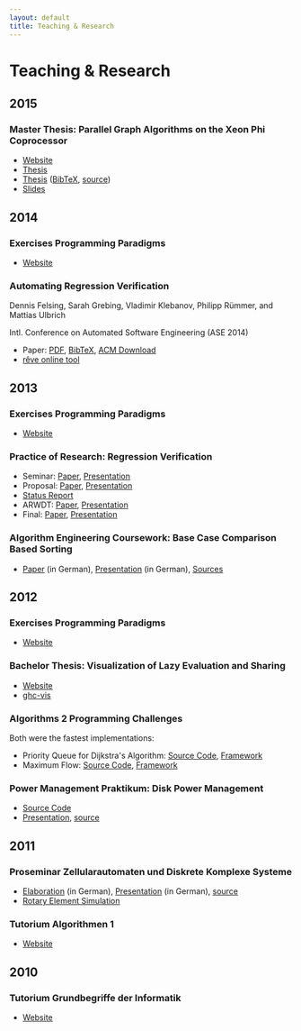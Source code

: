 ```yaml
---
layout: default
title: Teaching & Research
---
```


# Teaching & Research

## 2015

### Master Thesis: Parallel Graph Algorithms on the Xeon Phi Coprocessor

- [Website](../phi/thesis/)
- [Thesis](../phi/thesis/thesis.pdf)
- [Thesis](../phi/thesis/thesis.pdf) ([BibTeX](../phi/thesis/thesis.bib), [source](../phi/thesis/thesis.tar.xz))
- [Slides](../phi/thesis/beamer.pdf)

## 2014

### Exercises Programming Paradigms

- [Website](http://student.kit.edu/~ubcqr/2014w/uebung_pp)

### Automating Regression Verification

Dennis Felsing, Sarah Grebing, Vladimir Klebanov, Philipp Rümmer, and Mattias Ulbrich

Intl. Conference on Automated Software Engineering (ASE 2014)

- Paper: [PDF](../pubs/ase2014.pdf), [BibTeX](../pubs/ase2014.bib), [ACM Download](http://dx.doi.org/10.1145/2642937.2642987)
- [rêve online tool](http://formal.iti.kit.edu/improve/reve/)

## 2013

### Exercises Programming Paradigms

- [Website](http://student.kit.edu/~ubcqr/2013w/uebung_pp)

### Practice of Research: Regression Verification

- Seminar: [Paper](../rv/seminar-paper.pdf), [Presentation](../rv/seminar-presentation.pdf)
- Proposal: [Paper](../rv/proposal-paper.pdf), [Presentation](../rv/proposal-presentation.pdf)
- [Status Report](../rv/status-report.pdf)
- ARWDT: [Paper](../rv/arwdt-abstract.pdf), [Presentation](../rv/arwdt-presentation.pdf)
- Final: [Paper](../rv/final-paper.pdf), [Presentation](../rv/final-presentation.pdf)

### Algorithm Engineering Coursework: Base Case Comparison Based Sorting

- [Paper](../algeng/paper.pdf) (in German), [Presentation](../algeng/beamer.pdf) (in German), [Sources](../algeng/basesort.tar.bz2)

## 2012

### Exercises Programming Paradigms

- [Website](http://student.kit.edu/~ubcqr/2012w/uebung_pp)

### Bachelor Thesis: Visualization of Lazy Evaluation and Sharing

- [Website](../ghc-vis/thesis/)
- [ghc-vis](../software/#ghc-vis-(2012))

### Algorithms 2 Programming Challenges

Both were the fastest implementations:

- Priority Queue for Dijkstra's Algorithm: [Source Code](../algo2/challenge1-source.hpp), [Framework](../algo2/challenge1-framework.tar.bz2)
- Maximum Flow: [Source Code](../algo2/challenge2-source.hpp), [Framework](../algo2/challenge2-framework.tar.bz2)

### Power Management Praktikum: Disk Power Management

- [Source Code](../pm/patch)
- [Presentation](../pm/beamer.pdf), [source](../pm/beamer.tar.bz2)

## 2011

### Proseminar Zellularautomaten und Diskrete Komplexe Systeme

- [Elaboration](../rotary-element/ausarbeitung.pdf) (in German), [Presentation](../rotary-element/beamer.pdf) (in German), [source](../rotary-element/ausarbeitung.tar.bz2)
- [Rotary Element Simulation](../software/#rotary-element-simulation-(2012))

### Tutorium Algorithmen 1

- [Website](http://student.kit.edu/~ubcqr/2011s/tut_algo)

## 2010

### Tutorium Grundbegriffe der Informatik

- [Website](http://student.kit.edu/~ubcqr/2010w/tut_gbi)
